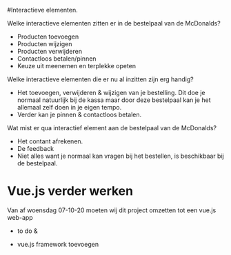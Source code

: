 #Interactieve elementen.

Welke interactieve elementen zitten er in de bestelpaal van de McDonalds?

- Producten toevoegen
- Producten wijzigen
- Producten verwijderen
- Contactloos betalen/pinnen
- Keuze uit meenemen en terplekke opeten

Welke interactieve elementen die er nu al inzitten zijn erg handig?

- Het toevoegen, verwijderen &amp; wijzigen van je bestelling. Dit doe je normaal natuurlijk bij de kassa maar door deze bestelpaal kan je het allemaal zelf doen in je eigen tempo.
- Verder kan je pinnen &amp; contactloos betalen.

Wat mist er qua interactief element aan de bestelpaal van de McDonalds?

- Het contant afrekenen.
- De feedback
- Niet alles want je normaal kan vragen bij het bestellen, is beschikbaar bij de bestelpaal.

# Vue.js verder werken

Van af woensdag 07-10-20 moeten wij dit project omzetten tot een vue.js web-app

* to do &amp;
- vue.js framework toevoegen
